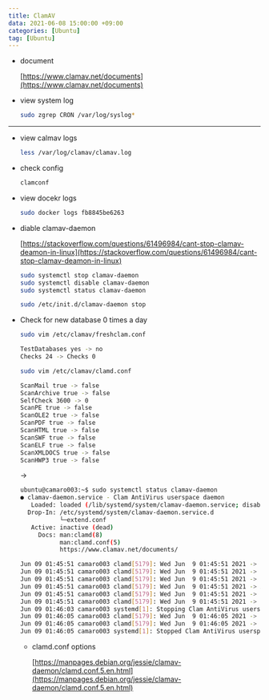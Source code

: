 ```yaml
---
title: ClamAV
data: 2021-06-08 15:00:00 +09:00
categories: [Ubuntu]
tag: [Ubuntu]
---
```


- document

    [https://www.clamav.net/documents](https://www.clamav.net/documents)

- view system log

    ```bash
    sudo zgrep CRON /var/log/syslog*
    ```

---

- view calmav logs

    ```bash
    less /var/log/clamav/clamav.log
    ```

- check config

    ```bash
    clamconf
    ```

- view docekr logs

    ```bash
    sudo docker logs fb8845be6263
    ```

- diable clamav-daemon

    [https://stackoverflow.com/questions/61496984/cant-stop-clamav-deamon-in-linux](https://stackoverflow.com/questions/61496984/cant-stop-clamav-deamon-in-linux)

    ```bash
    sudo systemctl stop clamav-daemon
    sudo systemctl disable clamav-daemon
    sudo systemctl status clamav-daemon

    sudo /etc/init.d/clamav-daemon stop
    ```

- Check for new database 0 times a day

    ```bash
    sudo vim /etc/clamav/freshclam.conf

    TestDatabases yes -> no
    Checks 24 -> Checks 0
    ```

    ```bash
    sudo vim /etc/clamav/clamd.conf

    ScanMail true -> false
    ScanArchive true -> false
    SelfCheck 3600 -> 0
    ScanPE true -> false
    ScanOLE2 true -> false
    ScanPDF true -> false
    ScanHTML true -> false
    ScanSWF true -> false
    ScanELF true -> false
    ScanXMLDOCS true -> false
    ScanHWP3 true -> false
    ```

    →

    ```bash
    ubuntu@camaro003:~$ sudo systemctl status clamav-daemon
    ● clamav-daemon.service - Clam AntiVirus userspace daemon
       Loaded: loaded (/lib/systemd/system/clamav-daemon.service; disabled; vendor preset: enabled)
      Drop-In: /etc/systemd/system/clamav-daemon.service.d
               └─extend.conf
       Active: inactive (dead)
         Docs: man:clamd(8)
               man:clamd.conf(5)
               https://www.clamav.net/documents/

    Jun 09 01:45:51 camaro003 clamd[5179]: Wed Jun  9 01:45:51 2021 -> PDF support disabled.
    Jun 09 01:45:51 camaro003 clamd[5179]: Wed Jun  9 01:45:51 2021 -> SWF support disabled.
    Jun 09 01:45:51 camaro003 clamd[5179]: Wed Jun  9 01:45:51 2021 -> HTML support disabled.
    Jun 09 01:45:51 camaro003 clamd[5179]: Wed Jun  9 01:45:51 2021 -> XMLDOCS support disabled.
    Jun 09 01:45:51 camaro003 clamd[5179]: Wed Jun  9 01:45:51 2021 -> HWP3 support disabled.
    Jun 09 01:45:51 camaro003 clamd[5179]: Wed Jun  9 01:45:51 2021 -> Self checking disabled.
    Jun 09 01:46:03 camaro003 systemd[1]: Stopping Clam AntiVirus userspace daemon...
    Jun 09 01:46:05 camaro003 clamd[5179]: Wed Jun  9 01:46:05 2021 -> --- Stopped at Wed Jun  9 01:46:05 2021
    Jun 09 01:46:05 camaro003 clamd[5179]: Wed Jun  9 01:46:05 2021 -> Socket file removed.
    Jun 09 01:46:05 camaro003 systemd[1]: Stopped Clam AntiVirus userspace daemon.
    ```

    - clamd.conf options

        [https://manpages.debian.org/jessie/clamav-daemon/clamd.conf.5.en.html](https://manpages.debian.org/jessie/clamav-daemon/clamd.conf.5.en.html)